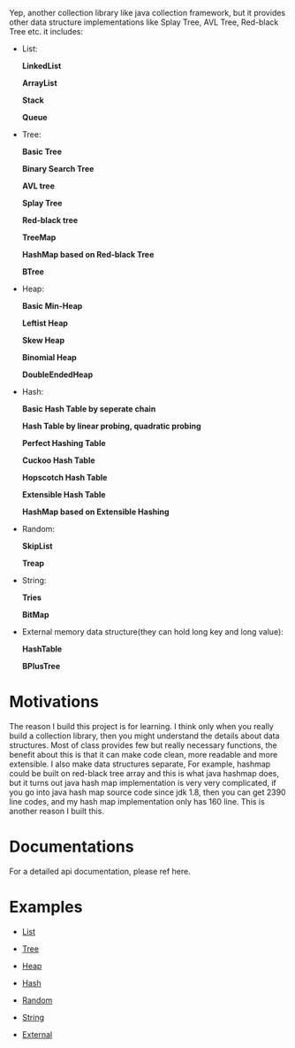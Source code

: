 Yep, another collection library like java collection framework, but it
provides other data structure implementations like Splay Tree, AVL Tree,
Red-black Tree etc. it includes:

* List: </p>
**LinkedList** </p>
**ArrayList** </p>
**Stack** </p>
**Queue**

* Tree: </p>
**Basic Tree** </p>
**Binary Search Tree** </p>
**AVL tree** </p>
**Splay Tree** </p>
**Red-black tree** </p>
**TreeMap** </p>
**HashMap based on Red-black Tree** </p>
**BTree**

* Heap: </p>
**Basic Min-Heap** </p>
**Leftist Heap** </p>
**Skew Heap** </p>
**Binomial Heap** </p>
**DoubleEndedHeap** </p>

* Hash: </p>
**Basic Hash Table by seperate chain** </p>
**Hash Table by linear probing, quadratic probing** </p>
**Perfect Hashing Table** </p>
**Cuckoo Hash Table** </p>
**Hopscotch Hash Table** </p>
**Extensible Hash Table** </p>
**HashMap based on Extensible Hashing** </p>

* Random: </p>
**SkipList** </p>
**Treap**

* String: </p>
**Tries** </p>
**BitMap**

* External memory data structure(they can hold long key and long value): </p>
**HashTable**</p>
**BPlusTree**

# Motivations

The reason I build this project is for learning. I think only when you
really build a collection library, then you might understand the details
about data structures. Most of class provides few but really necessary
functions, the benefit about this is that it can make code clean,
more readable and more extensible. I also make data structures separate,
For example, hashmap could be built on red-black tree array and this is
what java hashmap does, but it turns out java hash map implementation is
very very complicated, if you go into java hash map source code since
jdk 1.8, then you can get 2390 line codes, and my hash map implementation
only has 160 line. This is another reason I built this.

# Documentations
For a detailed api documentation, please ref here.

# Examples

* [List]()

* [Tree]()

* [Heap]()

* [Hash]()

* [Random]()

* [String]()

* [External]()